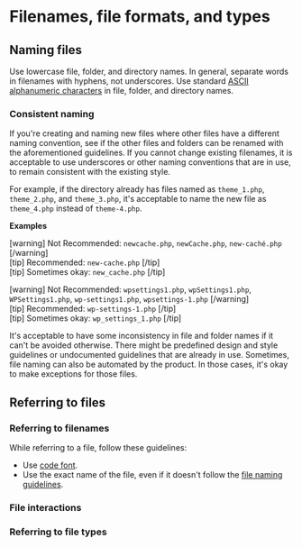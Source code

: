 # Filenames, file formats, and types

## Naming files

Use lowercase file, folder, and directory names. In general, separate words in filenames with hyphens, not underscores. Use standard [ASCII alphanumeric characters](https://en.wikipedia.org/wiki/ASCII#Character_set) in file, folder, and directory names.

### Consistent naming

If you're creating and naming new files where other files have a different naming convention, see if the other files and folders can be renamed with the aforementioned guidelines. If you cannot change existing filenames, it is acceptable to use underscores or other naming conventions that are in use, to remain consistent with the existing style.

For example, if the directory already has files named as `theme_1.php`, `theme_2.php`, and `theme_3.php`, it's acceptable to name the new file as `theme_4.php` instead of `theme-4.php`.

**Examples**  

[warning] Not Recommended: `newcache.php`, `newCache.php`, `new-caché.php` [/warning]  
[tip] Recommended: `new-cache.php` [/tip]  
[tip] Sometimes okay: `new_cache.php` [/tip]  

[warning] Not Recommended: `wpsettings1.php`, `wpSettings1.php`, `WPSettings1.php`, `wp-settings1.php`, `wpsettings-1.php` [/warning]  
[tip] Recommended: `wp-settings-1.php` [/tip]  
[tip] Sometimes okay: `wp_settings_1.php` [/tip]  

It's acceptable to have some inconsistency in file and folder names if it can't be avoided otherwise. There might be predefined design and style guidelines or undocumented guidelines that are already in use. Sometimes, file naming can also be automated by the product. In those cases, it's okay to make exceptions for those files.

## Referring to files

### Referring to filenames

While referring to a file, follow these guidelines:

- Use [code font]().
- Use the exact name of the file, even if it doesn't follow the [file naming guidelines](#naming-files).

### File interactions

### Referring to file types
